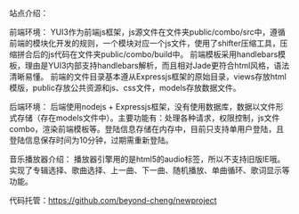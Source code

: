 站点介绍：

前端环境： YUI3作为前端js框架，js源文件在文件夹public/combo/src中，遵循前端的模块化开发的规则，一个模块对应一个js文件，使用了shifter压缩工具，压缩拼合后的js代码在文件夹public/combo/build中。 前端模板采用handlebars模板，理由是YUI3内部支持handlebars解析，而且相对Jade更符合html风格，语法清晰易懂。 前端的文件目录基本遵从Expressjs框架的原始目录，views存放html模版，public存放公共资源和js、css文件，models存放数据文件。

后端环境： 后端使用nodejs + Expressjs框架，没有使用数据库，数据以文件形式存储（存在models文件中）。主要功能有：处理各种请求，权限控制，js文件combo，渲染前端模板等。登陆信息存储在内存中，目前只支持单用户登陆，且登陆信息保存时间为10分钟，过期需重新登陆。

音乐播放器介绍： 播放器引擎用的是html5的audio标签，所以不支持旧版IE哦。实现了专辑选择、歌曲选择、上一曲、下一曲、随机播放、单曲循环、歌词显示等功能。

代码托管：https://github.com/beyond-cheng/newproject